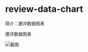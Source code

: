 # review-data-chart

简介：邀评数据图表

邀评数据图表

![截图](https://img.alicdn.com/tfs/TB1CqeKr1OSBuNjy0FdXXbDnVXa-1816-874.png)
